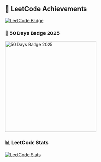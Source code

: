 ## 🚀 LeetCode Achievements

[![LeetCode Badge](https://img.shields.io/badge/LeetCode-sourabh__rm-orange?style=for-the-badge&logo=leetcode&logoColor=white)](https://leetcode.com/sourabh_rm/)

### 🏅 50 Days Badge 2025
<img src="https://raw.githubusercontent.com/sourabhm-25/sourabhm-25/main/assets/50-days-badge-2025.png" alt="50 Days Badge 2025" width="300"/>

### 📊 LeetCode Stats
[![LeetCode Stats](https://leetcard.jacoblin.cool/sourabh_rm?theme=light&ext=heatmap&animation=true)](https://leetcode.com/sourabh_rm/)
